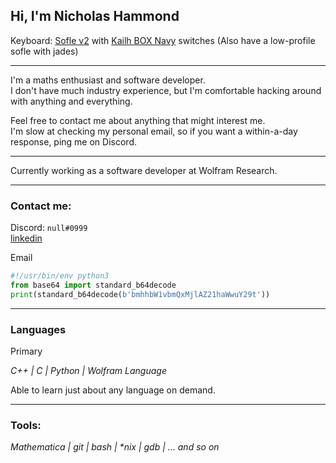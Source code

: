 ## Hi, I'm Nicholas Hammond

Keyboard: [Sofle v2](https://github.com/josefadamcik/SofleKeyboard)
with [Kailh BOX Navy](https://switches.mx/kailh-box-navy) switches
(Also have a low-profile sofle with jades)

---

I'm a maths enthusiast and software developer. \
I don't have much industry experience, but I'm comfortable hacking around with anything and everything.

Feel free to contact me about anything that might interest me.\
I'm slow at checking my personal email, so if you want a within-a-day response, ping me on Discord.

---
Currently working as a software developer at Wolfram Research.

---
### Contact me:
Discord: `null#0999` \
[linkedin][linkedin]

<p class="codeblock-label">Email</p>

```python
#!/usr/bin/env python3
from base64 import standard_b64decode
print(standard_b64decode(b'bmhhbW1vbmQxMjlAZ21haWwuY29t'))
```

---
### Languages
Primary

*C++ | C | Python | Wolfram Language*

Able to learn just about any language on demand.

---
### Tools:

*Mathematica | git | bash | \*nix | gdb | ... and so on*
	
[//]: # (Some Defines)

[linkedin]: www.linkedin.com/in/nicholas-hammond-31621a186
